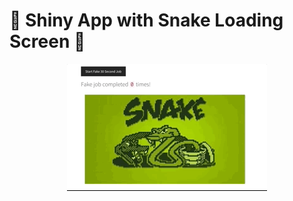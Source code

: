# 🤡 Shiny App with Snake Loading Screen 🤡

<p align="center">
  <kbd>
    <img src="readme/snake_load.gif">
  </kbd>
</p>

